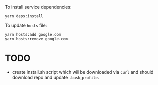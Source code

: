 To install service dependencies:

    yarn deps:install
    
To update `hosts` file:

    yarn hosts:add google.com
    yarn hosts:remove google.com

# TODO

- create install.sh script which will be downloaded via `curl` and should download repo and update `.bash_profile`.
